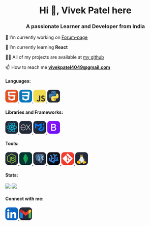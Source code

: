<h1 align="center">Hi 👋, Vivek Patel here</h1>
<h3 align="center">A passionate Learner and Developer from India</h3>

  🔭 I’m currently working on [Forum-page](https://github.com/drejt/forum-page)

  🌱 I’m currently learning **React**

  👨‍💻 All of my projects are available at [my github](https://github.com/drejt?tab=repositories)

<!--- 📝 I regularly write articles on [blog.link](blog.link) -->

  📫 How to reach me **vivekpatel4049@gmail.com**

<!-- 📄 Know about my experiences [resume.link](resume.link) -->

<h4 align="left">Languages:</h4>
<p align="left">
   <a href="https://developer.mozilla.org/en-US/docs/Web/HTML" target="_blank" rel="noreferrer">
      <img src="https://github.com/tandpfun/skill-icons/raw/main/icons/HTML.svg" alt="html5" width="40" height="40"/>
   </a>
   <a href="https://developer.mozilla.org/en-US/docs/Web/CSS" target="_blank" rel="noreferrer">
      <img src="https://github.com/tandpfun/skill-icons/blob/main/icons/CSS.svg" alt="css3" width="40" height="40"/>
   </a>
   <a href="https://developer.mozilla.org/en-US/docs/Web/JavaScript" target="_blank" rel="noreferrer">
      <img src="https://github.com/tandpfun/skill-icons/raw/main/icons/JavaScript.svg" alt="javascript" width="40" height="40"/>
   </a>
   <a href="https://www.python.org" target="_blank" rel="noreferrer">
      <img src="https://github.com/tandpfun/skill-icons/raw/main/icons/Python-Dark.svg" alt="python" width="40" height="40"/>
   </a>
  
  <h4 align="left">Libraries and Frameworks:</h4>
   <a href="https://reactjs.org/" target="_blank" rel="noreferrer">
      <img src="https://github.com/tandpfun/skill-icons/blob/main/icons/React-Dark.svg" alt="react" width="40" height="40"/>
   </a>
   <a href="https://expressjs.com" target="_blank" rel="noreferrer">
      <img src="https://github.com/tandpfun/skill-icons/blob/main/icons/ExpressJS-Dark.svg" alt="express" width="40" height="40"/>
   </a>
   <a href="https://mui.com" target="_blank" rel="noreferrer">
      <img src="https://github.com/tandpfun/skill-icons/blob/main/icons/MaterialUI-Dark.svg" alt="mui" width="40" height="40"/>
   </a>
    <a href="https://getbootstrap.com" target="_blank" rel="noreferrer">
      <img src="https://github.com/tandpfun/skill-icons/blob/main/icons/Bootstrap.svg" alt="bootstrap" width="40" height="40"/>
   </a>
   
   <h4 align="left">Tools:</h4>
   <a href="https://nodejs.org" target="_blank" rel="noreferrer"> 
      <img src="https://github.com/tandpfun/skill-icons/raw/main/icons/NodeJS-Dark.svg" alt="nodejs" width="40" height="40"/> 
   </a>
   <a href="https://www.mongodb.com" target="_blank" rel="noreferrer">
      <img src="https://github.com/tandpfun/skill-icons/raw/main/icons/MongoDB.svg" alt="mongodb" width="40" height="40"/> 
   </a>
   <a href="https://www.postgresql.org" target="_blank" rel="noreferrer">
      <img src="https://github.com/tandpfun/skill-icons/raw/main/icons/PostgreSQL-Dark.svg" alt="postgresql" width="40" height="40"/>
   </a>
    <a href="https://vscodium.com" target="_blank" rel="noreferrer">
      <img src="https://github.com/tandpfun/skill-icons/blob/main/icons/VSCodium-Dark.svg" alt="vscodium" width="40" height="40"/> 
   </a>
   <a href="https://git-scm.com" target="_blank" rel="noreferrer">
      <img src="https://github.com/tandpfun/skill-icons/raw/main/icons/Git.svg" alt="git" width="40" height="40"/>
   </a>
   <a href="https://www.kernel.org" target="_blank" rel="noreferrer">
      <img src="https://github.com/tandpfun/skill-icons/raw/main/icons/Linux-Dark.svg" alt="linux" width="40" height="40"/> 
   </a>
</p>
<h4 align="left">Stats:</h4>
<img src="https://github-readme-stats.vercel.app/api?username=drejt&theme=vue-dark&show_icons=true&hide_border=false&count_private=true">
<img src="https://github-readme-streak-stats.herokuapp.com/?user=drejt&theme=vue-dark&hide_border=false">

<h4 align="left">Connect with me:</h4>
<p align="left">
   <a href="https://linkedin.com/in/drejt" target="_blank" rel="noreferrer">
  <img src="https://github.com/tandpfun/skill-icons/blob/main/icons/LinkedIn.svg" alt="linkedin" width="40" height="40"/> 
</a>
   <a href="mailto:vivekpatel4049@gmail.com" target="_blank" rel="noreferrer">
  <img src="https://github.com/tandpfun/skill-icons/blob/main/icons/Gmail-Dark.svg" alt="gmail" width="40" height="40"/> 
</a>
</p>
